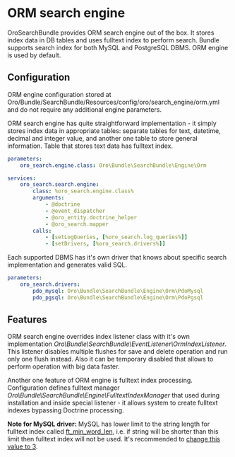ORM search engine
=================

OroSearchBundle provides ORM search engine out of the box. It stores index data in DB tables and uses fulltext
index to perform search. Bundle supports search index for both MySQL and PostgreSQL DBMS. ORM engine is used by default.

Configuration
-------------

ORM engine configuration stored at Oro/Bundle/SearchBundle/Resources/config/oro/search_engine/orm.yml
and do not require any additional engine parameters.

ORM search engine has quite straightforward implementation - it simply stores index data in appropriate tables:
separate tables for text, datetime, decimal and integer value, and another one table to store general information.
Table that stores text data has fulltext index.

```yml
parameters:
    oro_search.engine.class: Oro\Bundle\SearchBundle\Engine\Orm

services:
    oro_search.search.engine:
        class: %oro_search.engine.class%
        arguments:
            - @doctrine
            - @event_dispatcher
            - @oro_entity.doctrine_helper
            - @oro_search.mapper
        calls:
            - [setLogQueries, [%oro_search.log_queries%]]
            - [setDrivers, [%oro_search.drivers%]]
```

Each supported DBMS has it's own driver that knows about specific search implementation and generates valid SQL.

```yml
parameters:
    oro_search.drivers:
        pdo_mysql: Oro\Bundle\SearchBundle\Engine\Orm\PdoMysql
        pdo_pgsql: Oro\Bundle\SearchBundle\Engine\Orm\PdoPgsql
```

Features
--------

ORM search engine overrides index listener class with it's own implementation
_Oro\Bundle\SearchBundle\EventListener\OrmIndexListener_. This listener disables multiple flushes
for save and delete operation and run only one flush instead. Also it can be temporary disabled that allows to
perform operation with big data faster.

Another one feature of ORM engine is fulltext index processing. Configuration defines fulltext manager
_Oro\Bundle\SearchBundle\Engine\FulltextIndexManager_ that used during installation and inside special listener -
it allows system to create fulltext indexes bypassing Doctrine processing.

**Note for MySQL driver:** MySQL has lower limit to the string length for fulltext index called
[ft_min_word_len](http://dev.mysql.com/doc/refman/5.1/en/server-system-variables.html#sysvar_ft_min_word_len),
i.e. if string will be shorter than this limit then fulltext index will not be used. It's recommended
to [change this value to 3](http://dev.mysql.com/doc/refman/5.1/en/fulltext-fine-tuning.html).
